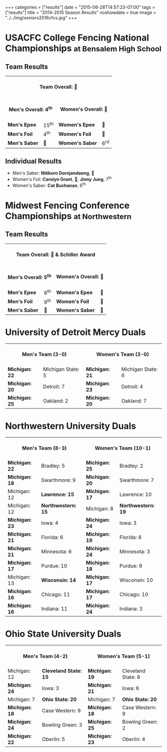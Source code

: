 +++
categories = ["results"]
date = "2015-06-28T14:57:23-07:00"
tags = ["results"]
title = "2014-2015 Season Results"
noshowdate = true
image = "../../img/seniors2016cfcs.jpg"
+++

# USACFC College Fencing National Championships <small>at Bensalem High School</small>
## Team Results
<table class="table table-striped"><tbody>
<tr><td colspan="4"><h4 align="Center"><strong>Team Overall</strong>: 🥇</h4></td></tr>
<tr><td colspan="2"><h4 align="Center"><strong>Men's Overall</strong>: 4<sup>th</sup></h4></td>	<td colspan="2"><h4 align="Center"><strong>Women's Overall</strong>: 🥈</h4></td></tr>
<tr><td><strong>Men's Epee</strong></td><td>15<sup>th</sup></td>				<td><strong>Women's Epee</strong></td><td>🥉</td></tr>
<tr><td><strong>Men's Foil</strong></td><td>4<sup>th</sup></td>		    	    <td><strong>Women's Foil</strong></td><td>🥉</td></tr>
<tr><td><strong>Men's Saber</strong></td><td>🥉</td>                             <td><strong>Women's Saber</strong></td><td>6<sup>rd</sup></td></tr>
</tbody></table>

## Individual Results
 - Men's Saber: **Nitikorn Dornjandaeng**, 🥇
 - Women's Foil: **Carolyn Grant**, 🥇; **Jinny Jung**, 7<sup>th</sup>
 - Women's Saber: **Cat Buchanan**, 6<sup>th</sup>


# Midwest Fencing Conference Championships <small>at Northwestern</small>

## Team Results
<table class="table table-striped"><tbody>
<tr><td colspan="4"><h4 align="Center"><strong>Team Overall</strong>: 🥉 & Schiller Award</h4></td></tr>
<tr><td colspan="2"><h4 align="Center"><strong>Men's Overall</strong>: 5<sup>th</sup></h4></td>	<td colspan="2"><h4 align="Center"><strong>Women's Overall</strong>: 🥉</h4></td></tr>
<tr><td><strong>Men's Epee</strong></td><td>8<sup>th</sup></td>
    <td><strong>Women's Epee</strong></td><td>🥉</td></tr>
<tr><td><strong>Men's Foil</strong></td><td>9<sup>th</sup></td>
    <td><strong>Women's Foil</strong></td><td>🥉</td></tr>
<tr><td><strong>Men's Saber</strong></td><td>🥈</td>
    <td><strong>Women's Saber</strong></td><td>🥉</td></tr>
</tbody></table>

# University of Detroit Mercy Duals
<table class="table table-striped"><tbody>
<tr><td colspan="2"><h4 align="Center"><strong>Men's Team</strong> (3-0)</h4></td><td colspan="2"><h4 align="Center"><strong>Women's Team</strong> (3-0)</h4></td></tr>
<tr><td><strong>Michigan: 22</strong></td><td>Michigan State: 5</td><td><strong>Michigan: 21</strong></td><td>Michigan State: 6</td></tr>
<tr><td><strong>Michigan: 20</strong></td><td>Detroit: 7</td><td><strong>Michigan: 23</strong></td><td>Detroit: 4</td></tr>
<tr><td><strong>Michigan: 25</strong></td><td>Oakland: 2</td><td><strong>Michigan: 20</strong></td><td>Oakland: 7</td></tr>
</tbody></table>

# Northwestern University Duals
<table class="table table-striped"><tbody>
<tr><td colspan="2"><h4 align="Center"><strong>Men's Team</strong> (8-3)</h4></td><td colspan="2"><h4 align="Center"><strong>Women's Team</strong> (10-1)</h4></td></tr>
<tr><td><strong>Michigan: 22</strong></td><td>Bradley: 5</td><td><strong>Michigan: 25</strong></td><td>Bradley: 2</td></tr>
<tr><td><strong>Michigan: 18</strong></td><td>Swarthmore: 9</td><td><strong>Michigan: 20</strong></td><td>Swarthmore: 7</td></tr>
<tr><td>Michigan: 12</td><td><strong>Lawrence: 15</strong></td><td><strong>Michigan: 17</strong></td><td>Lawrence: 10</td></tr>
<tr><td>Michigan: 12</td><td><strong>Northwestern: 15</strong></td><td>Michigan: 8</td><td><strong>Northwestern: 19</strong></td></tr>
<tr><td><strong>Michigan: 23</strong></td><td>Iowa: 4</td><td><strong>Michigan: 24</strong></td><td>Iowa: 3</td></tr>
<tr><td><strong>Michigan: 21</strong></td><td>Florida: 6</td><td><strong>Michigan: 19</strong></td><td>Florida: 8</td></tr>
<tr><td><strong>Michigan: 21</strong></td><td>Minnesota: 6</td><td><strong>Michigan: 24</strong></td><td>Minnesota: 3</td></tr>
<tr><td><strong>Michigan: 17</strong></td><td>Purdue: 10</td><td><strong>Michigan: 18</strong></td><td>Purdue: 9</td></tr>
<tr><td>Michigan: 13</td><td><strong>Wisconsin: 14</strong></td><td><strong>Michigan: 17</strong></td><td>Wisconsin: 10</td></tr>
<tr><td><strong>Michigan: 16</strong></td><td>Chicago: 11</td><td><strong>Michigan: 17</strong></td><td>Chicago: 10</td></tr>
<tr><td><strong>Michigan: 16</strong></td><td>Indiana: 11</td><td><strong>Michigan: 24</strong></td><td>Indiana: 3</td></tr>
</tbody></table>

# Ohio State University Duals
<table class="table table-striped"><tbody>
<tr><td colspan="2"><h4 align="Center"><strong>Men's Team</strong> (4-2)</h4></td><td colspan="2"><h4 align="Center"><strong>Women's Team</strong> (5-1)</h4></td></tr>
<tr><td>Michigan: 12</td><td><strong>Cleveland State: 15</strong></td><td><strong>Michigan: 19</strong></td><td>Cleveland State: 8</td></tr>
<tr><td><strong>Michigan: 24</strong></td><td>Iowa: 3</td><td><strong>Michigan: 21</strong></td><td>Iowa: 6</td></tr>
<tr><td>Michigan: 7</td><td><strong>Ohio State: 20</strong></td><td>Michigan: 7</td><td><strong>Ohio State: 20</strong></td></tr>
<tr><td><strong>Michigan: 18</strong></td><td>Case Western: 9</td><td><strong>Michigan: 18</strong></td><td>Case Western: 9</td></tr>
<tr><td><strong>Michigan: 24</strong></td><td>Bowling Green: 3</td><td><strong>Michigan: 25</strong></td><td>Bowling Green: 2</td></tr>
<tr><td><strong>Michigan: 22</strong></td><td>Oberlin: 5</td><td><strong>Michigan: 23</strong></td><td>Oberlin: 4</td></tr>
</tbody></table>
